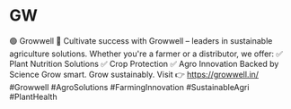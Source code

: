 # GW
🟢 Growwell
🌱 Cultivate success with Growwell – leaders in sustainable agriculture solutions.
Whether you're a farmer or a distributor, we offer:
✅ Plant Nutrition Solutions
✅ Crop Protection
✅ Agro Innovation Backed by Science
Grow smart. Grow sustainably.
Visit 👉 https://growwell.in/
#Growwell #AgroSolutions #FarmingInnovation #SustainableAgri #PlantHealth
